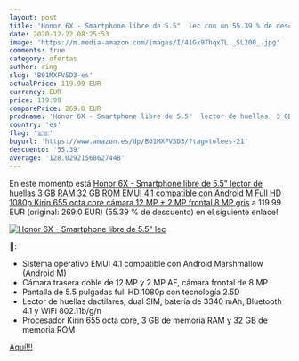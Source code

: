 ```yaml
---
layout: post
title: 'Honor 6X - Smartphone libre de 5.5"  lec con un 55.39 % de descuento'
date: 2020-12-22 08:25:53
image: 'https://m.media-amazon.com/images/I/41Gx9ThqxTL._SL200_.jpg'
comments: true
category: ofertas
author: ring
slug: 'B01MXFV5D3-es'
actualPrice: 119.99 EUR
currency: EUR
price: 119.99
comparePrice: 269.0 EUR
prodname: 'Honor 6X - Smartphone libre de 5.5"  lector de huellas  3 GB RAM  32 GB ROM  EMUI 4.1 compatible con Android M  Full HD 1080p  Kirin 655 octa core  cámara 12 MP + 2 MP  frontal 8 MP   gris'
country: 'es'
flag: '🇪🇸'
buyurl: 'https://www.amazon.es/dp/B01MXFV5D3/?tag=tolees-21'
descuento: '55.39'
average: '128.02921568627448'
---
```


En este momento está [Honor 6X - Smartphone libre de 5.5"  lector de huellas  3 GB RAM  32 GB ROM  EMUI 4.1 compatible con Android M  Full HD 1080p  Kirin 655 octa core  cámara 12 MP + 2 MP  frontal 8 MP   gris](https://www.amazon.es/dp/B01MXFV5D3/?tag=tolees-21) a 119.99 EUR (original: 269.0 EUR) (55.39 %  de descuento) en el siguiente enlace!

[![Honor 6X - Smartphone libre de 5.5"  lec](https://m.media-amazon.com/images/I/41Gx9ThqxTL._SL200_.jpg)](https://www.amazon.es/dp/B01MXFV5D3/?tag=tolees-21)

🔎:

- Sistema operativo EMUI 4.1 compatible con Android Marshmallow (Android M)
- Cámara trasera doble de 12 MP y 2 MP AF, cámara frontal de 8 MP
- Pantalla de 5.5 pulgadas full HD 1080p con tecnología 2.5D
- Lector de huellas dactilares, dual SIM, batería de 3340 mAh, Bluetooth 4.1 y WiFi 802.11b/g/n
- Procesador Kirin 655 octa core, 3 GB de memoria RAM y 32 GB de memoria ROM

[Aquí!!!](https://www.amazon.es/dp/B01MXFV5D3/?tag=tolees-21)
